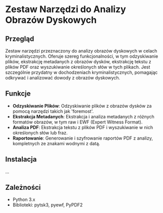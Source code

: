 
# Zestaw Narzędzi do Analizy Obrazów Dyskowych

## Przegląd
Zestaw narzędzi przeznaczony do analizy obrazów dyskowych w celach kryminalistycznych. Oferuje szereg funkcjonalności, w tym odzyskiwanie plików, ekstrakcję metadanych z obrazów dysków, ekstrakcję tekstu z plików PDF oraz wyszukiwanie określonych słów w tych plikach. Jest szczególnie przydatny w dochodzeniach kryminalistycznych, pomagając odkrywać i analizować dowody z obrazów dyskowych.

## Funkcje
- **Odzyskiwanie Plików**: Odzyskiwanie plików z obrazów dysków za pomocą narzędzi takich jak 'foremost'.
- **Ekstrakcja Metadanych**: Ekstrakcja i analiza metadanych z różnych formatów obrazów, w tym raw i EWF (Expert Witness Format).
- **Analiza PDF**: Ekstrakcja tekstu z plików PDF i wyszukiwanie w nich określonych słów lub fraz.
- **Raportowanie**: Generowanie i szyfrowanie raportów PDF z analizy, kompletnych ze znakami wodnymi z datą.

## Instalacja
...

## Zależności
- Python 3.x
- Biblioteki: pytsk3, pyewf, PyPDF2
